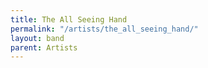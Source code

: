 ```yaml
---
title: The All Seeing Hand
permalink: "/artists/the_all_seeing_hand/"
layout: band
parent: Artists
---
```

